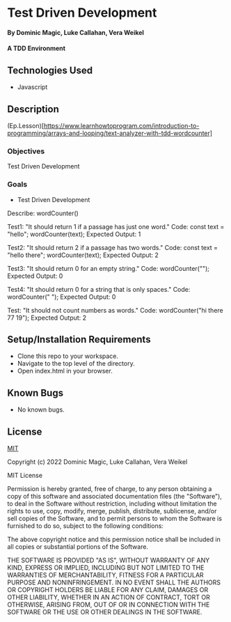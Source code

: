 # Test Driven Development

#### By Dominic Magic, Luke Callahan, Vera Weikel

#### A TDD Environment


## Technologies Used

* Javascript

## Description
(Ep.Lesson)[https://www.learnhowtoprogram.com/introduction-to-programming/arrays-and-looping/text-analyzer-with-tdd-wordcounter]

### Objectives 

Test Driven Development


### Goals
* Test Driven Development

Describe: wordCounter()

Test1: "It should return 1 if a passage has just one word."
Code:
const text = "hello";
wordCounter(text);
Expected Output: 1

Test2: "It should return 2 if a passage has two words."
Code:
const text = "hello there";
wordCounter(text);
Expected Output: 2

Test3: "It should return 0 for an empty string."
Code: wordCounter("");
Expected Output: 0

Test4: "It should return 0 for a string that is only spaces."
Code: wordCounter("            ");
Expected Output: 0

Test: "It should not count numbers as words."
Code: wordCounter("hi there 77 19");
Expected Output: 2

## Setup/Installation Requirements

* Clone this repo to your workspace.
* Navigate to the top level of the directory.
* Open index.html in your browser.

## Known Bugs

* No known bugs.

## License

[MIT](https://choosealicense.com/licenses/mit/)

Copyright (c) 2022  Dominic Magic, Luke Callahan, Vera Weikel

MIT License

Permission is hereby granted, free of charge, to any person obtaining a copy
of this software and associated documentation files (the "Software"), to deal
in the Software without restriction, including without limitation the rights
to use, copy, modify, merge, publish, distribute, sublicense, and/or sell
copies of the Software, and to permit persons to whom the Software is
furnished to do so, subject to the following conditions:

The above copyright notice and this permission notice shall be included in all
copies or substantial portions of the Software.

THE SOFTWARE IS PROVIDED "AS IS", WITHOUT WARRANTY OF ANY KIND, EXPRESS OR
IMPLIED, INCLUDING BUT NOT LIMITED TO THE WARRANTIES OF MERCHANTABILITY,
FITNESS FOR A PARTICULAR PURPOSE AND NONINFRINGEMENT. IN NO EVENT SHALL THE
AUTHORS OR COPYRIGHT HOLDERS BE LIABLE FOR ANY CLAIM, DAMAGES OR OTHER
LIABILITY, WHETHER IN AN ACTION OF CONTRACT, TORT OR OTHERWISE, ARISING FROM,
OUT OF OR IN CONNECTION WITH THE SOFTWARE OR THE USE OR OTHER DEALINGS IN THE
SOFTWARE.